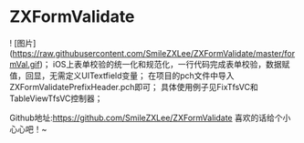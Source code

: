 # ZXFormValidate
! [图片] (https://raw.githubusercontent.com/SmileZXLee/ZXFormValidate/master/formVal.gif)；
iOS上表单校验的统一化和规范化，一行代码完成表单校验，数据赋值，回显，无需定义UITextfield变量；
在项目的pch文件中导入ZXFormValidatePrefixHeader.pch即可；
具体使用例子见FixTfsVC和TableViewTfsVC控制器；

Github地址:https://github.com/SmileZXLee/ZXFormValidate 喜欢的话给个小心心吧！~


